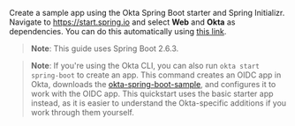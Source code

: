 Create a sample app using the Okta Spring Boot starter and Spring Initializr. Navigate to https://start.spring.io and select **Web** and **Okta** as dependencies. You can do this automatically using [this link](https://start.spring.io/#!type=maven-project&language=java&packaging=jar&jvmVersion=11&groupId=com.example&artifactId=demo&name=demo&description=Demo%20project%20for%20Spring%20Boot&packageName=com.example.demo&dependencies=web,okta).

> **Note**: This guide uses Spring Boot 2.6.3.

> **Note**: If you're using the Okta CLI, you can also run `okta start spring-boot` to create an app. This command creates an OIDC app in Okta, downloads the [okta-spring-boot-sample](https://github.com/okta-samples/okta-spring-boot-sample), and configures it to work with the OIDC app. This quickstart uses the basic starter app instead, as it is easier to understand the Okta-specific additions if you work through them yourself.